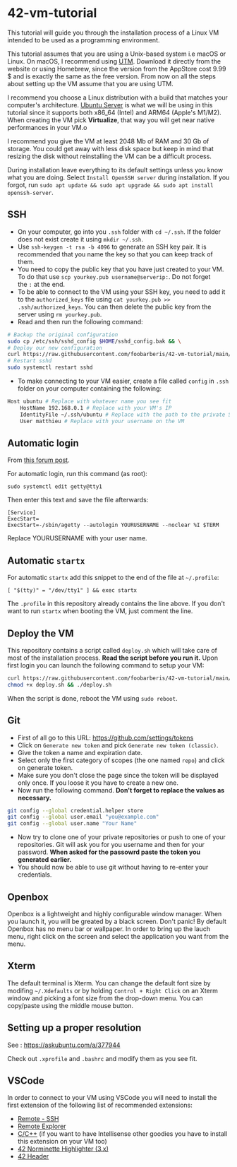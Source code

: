 # 42-vm-tutorial
This tutorial will guide you through the installation process of a Linux VM
intended to be used as a programming environment.

This tutorial assumes that you are using a Unix-based system i.e macOS or
Linux. On macOS, I recommend using [UTM](https://mac.getutm.app/). Download
it directly from the website or using Homebrew, since the version from the
AppStore cost 9.99 $ and is exactly the same as the free version. From now
on all the steps about setting up the VM assume that you are using UTM.

I recommend you choose a Linux distribution with a build that matches your
computer's architecture. [Ubuntu
Server](https://ubuntu.com/download/server) is what we will be using in
this tutorial since it supports both x86_64 (Intel) and ARM64 (Apple's
M1/M2). When creating the VM pick **Virtualize**, that way you will get
near native performances in your VM.o

I recommend you give the VM at least 2048 Mb of RAM and 30 Gb of storage.
You could get away with less disk space but keep in mind that resizing the
disk without reinstalling the VM can be a difficult process.

During installation leave everything to its default settings unless you
know what you are doing. Select `Install OpenSSH server` during
installation. If you forgot, run `sudo apt update && sudo apt upgrade &&
sudo apt install openssh-server`.

## SSH
+ On your computer, go into you `.ssh` folder with `cd ~/.ssh`. If the
  folder does not exist create it using `mkdir ~/.ssh`.
+ Use `ssh-keygen -t rsa -b 4096` to generate an SSH key pair. It is
  recommended that you name the key so that you can keep track of them.
+ You need to copy the public key that you have just created to your VM. To
  do that use `scp yourkey.pub username@serverip:`. Do not forget
the `:` at the end.
+ To be able to connect to the VM using your SSH key, you need to add it to
  the `authorized_keys` file using `cat yourkey.pub >>
.ssh/authorized_keys`. You can then delete the public key from the server
using `rm yourkey.pub`.
+ Read and then run the following command:
```sh
# Backup the original configuration
sudo cp /etc/ssh/sshd_config $HOME/sshd_config.bak && \
# Deploy our new configuration
curl https://raw.githubusercontent.com/foobarberis/42-vm-tutorial/main/sshd_config >| /etc/ssh/sshd_config && \
# Restart sshd
sudo systemctl restart sshd
```
+ To make connecting to your VM easier, create a file called `config` in
  `.ssh` folder on your computer containing the following:
```sh
Host ubuntu # Replace with whatever name you see fit
    HostName 192.168.0.1 # Replace with your VM's IP
    IdentityFile ~/.ssh/ubuntu # Replace with the path to the private SSH key you have just created (the one without .pub at the end)
    User matthieu # Replace with your username on the VM
```

## Automatic login

From [this forum post](https://forums.debian.net/viewtopic.php?t=123694).

For automatic login, run this command (as root):

```
sudo systemctl edit getty@tty1
```

Then enter this text and save the file afterwards:

```
[Service]
ExecStart=
ExecStart=-/sbin/agetty --autologin YOURUSERNAME --noclear %I $TERM
```

Replace YOURUSERNAME with your user name.

## Automatic `startx`
For automatic `startx` add this snippet to the end of the file at `~/.profile`:

```
[ "$(tty)" = "/dev/tty1" ] && exec startx
```

The `.profile` in this repository already contains the line above. If you
don't want to run `startx` when booting the VM, just comment the line.

## Deploy the VM
This repository contains a script called `deploy.sh` which will take care of
most of the installation process. **Read the script before you run it.** Upon
first login you can launch the following command to setup your VM:
```sh
curl https://raw.githubusercontent.com/foobarberis/42-vm-tutorial/main/deploy.sh >> deploy.sh && \
chmod +x deploy.sh && ./deploy.sh
```

When the script is done, reboot the VM using `sudo reboot`.
## Git
+ First of all go to this URL: https://github.com/settings/tokens
+ Click on `Generate new token` and pick `Generate new token (classic)`.
+ Give the token a name and expiration date.
+ Select only the first category of scopes (the one named `repo`) and click
  on generate token.
+ Make sure you don't close the page since the token will be displayed only
  once. If you loose it you have to create a new one.
+ Now run the following command. **Don't forget to replace the values as
  necessary.**
```sh
git config --global credential.helper store
git config --global user.email "you@example.com"
git config --global user.name "Your Name"
```
+ Now try to clone one of your private repositories or push to one of your
  repositories. Git will ask you for you username and then for your
password. **When asked for the passowrd paste the token you generated
earlier.**
+ You should now be able to use git without having to re-enter your
  credentials.

## Openbox
Openbox is a lightweight and highly configurable window manager. When you
launch it, you will be greated by a black screen. Don't panic! By default
Openbox has no menu bar or wallpaper. In order to bring up the lauch menu,
right click on the screen and select the application you want from the
menu.

## Xterm
The default terminal is Xterm. You can change the default font size by
modifing `~/.Xdefaults` or by holding `Control + Right Click` on an Xterm
window and picking a font size from the drop-down menu. You can copy/paste
using the middle mouse button.

## Setting up a proper resolution
See : https://askubuntu.com/a/377944

Check out `.xprofile` and `.bashrc` and modify them as you see fit.

## VSCode
In order to connect to your VM using VSCode you will need to install the first
extension of the following list of recommended extensions:
+ [Remote - SSH](https://marketplace.visualstudio.com/items?itemName=ms-vscode-remote.remote-ssh)
+ [Remote Explorer](https://marketplace.visualstudio.com/items?itemName=ms-vscode.remote-explorer)
+ [C/C++](https://marketplace.visualstudio.com/items?itemName=ms-vscode.cpptools)
  (if you want to have Intellisense other goodies you have to install this
  extension on your VM too)
+ [42 Norminette Highlighter (3.x)](https://marketplace.visualstudio.com/items?itemName=MariusvanWijk-JoppeKoers.codam-norminette-3)
+ [42 Header](https://marketplace.visualstudio.com/items?itemName=kube.42header)
